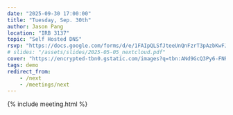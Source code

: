 ```yaml
---
date: "2025-09-30 17:00:00"
title: "Tuesday, Sep. 30th"
author: Jason Pang
location: "IRB 3137"
topic: "Self Hosted DNS"
rsvp: "https://docs.google.com/forms/d/e/1FAIpQLSfJteeUnQnFzrT3pAzbKwFJpjAmVCC5C1d2dxTIBhyfhSEcSQ/viewform?embedded=true"
# slides: "/assets/slides/2025-05-05_nextcloud.pdf"
cover: "https://encrypted-tbn0.gstatic.com/images?q=tbn:ANd9GcQ3Py6-FNRpnPFX1X5tx6Wer7cYeSsOWtY5kw&s"
tags: demo
redirect_from:
    - /next
    - /meetings/next
---
```


{% include meeting.html %}